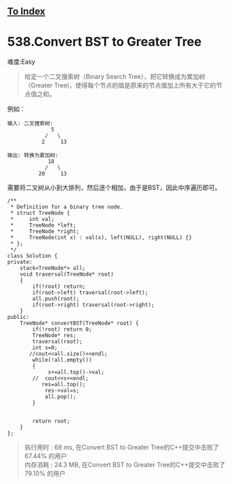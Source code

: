 [To Index](/index.md)
---
# 538.Convert BST to Greater Tree
难度:Easy
> 给定一个二叉搜索树（Binary Search Tree），把它转换成为累加树（Greater Tree)，使得每个节点的值是原来的节点值加上所有大于它的节点值之和。

例如：

```
输入: 二叉搜索树:
              5
            /   \
           2     13

输出: 转换为累加树:
             18
            /   \
          20     13

```

需要将二叉树从小到大排列，然后逐个相加，由于是BST，因此中序遍历即可。  

```
/**
 * Definition for a binary tree node.
 * struct TreeNode {
 *     int val;
 *     TreeNode *left;
 *     TreeNode *right;
 *     TreeNode(int x) : val(x), left(NULL), right(NULL) {}
 * };
 */
class Solution {
private:
    stack<TreeNode*> all;
    void traversal(TreeNode* root)
    {
        if(!root) return;
        if(root->left) traversal(root->left);
        all.push(root);
        if(root->right) traversal(root->right);
    }
public:
    TreeNode* convertBST(TreeNode* root) {
        if(!root) return 0;
        TreeNode* res;
        traversal(root);
        int s=0;
       //cout<<all.size()<<endl;
        while(!all.empty())
        {
             s+=all.top()->val;
        //  cout<<s<<endl;
           res=all.top();
            res->val=s;
            all.pop();
        }
        
            
        return root;
    }
};
```

> 执行用时 : 68 ms, 在Convert BST to Greater Tree的C++提交中击败了67.44% 的用户  
内存消耗 : 24.3 MB, 在Convert BST to Greater Tree的C++提交中击败了79.10% 的用户
